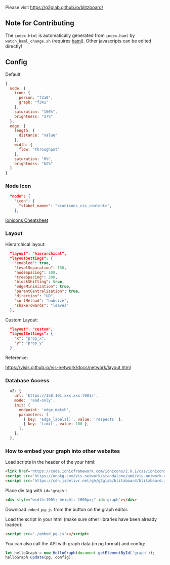 Please visit https://g2glab.github.io/blitzboard/

## Note for Contributing

The `index.html` is automatically generated from `index.haml` by `watch_haml_change.sh` (requires [haml](https://github.com/haml/haml)).
Other javascripts can be edited directly!

## Config

Default

```js
{
  node: {
    icon: {
      person: "f3a0",
      graph: "f341"
    },
    saturation: "100%",
    brightness: "37%"
  },
  edge: {
    length: {
      distance: "value"
    },
    width: {
      flow: "throughput"
    },
    saturation: "0%",
    brightness: "62%"
  }
}
```

### Node Icon

```json
  "node": {
    "icon": {
      "<label_name>": "<ionicons_css_content>",
    },
```

[Ionicons Cheatsheet](https://ionic.io/ionicons/v2/cheatsheet.html)

### Layout

Hierarchical layout:

```json
  "layout": "hierarchical",
  "layoutSettings": {
    "enabled": true,
    "levelSeparation": 150,
    "nodeSpacing": 100,
    "treeSpacing": 200,
    "blockShifting": true,
    "edgeMinimization": true,
    "parentCentralization": true,
    "direction": "UD",
    "sortMethod": "hubsize",
    "shakeTowards": "leaves"
  },
```

Custom Layout:

```json
  "layout": "custom",
  "layoutSettings": {
    "x": "prop_x",
    "y": "prop_y"
  }
```

Reference:

https://visjs.github.io/vis-network/docs/network/layout.html

### Database Access

```js
  x2: {
    url: 'https://158.101.xxx.xxx:7001/',
    mode: 'read-only',
    init: {
      endpoint: 'edge_match',
      parameters: [
        { key: 'edge_labels[]', value: 'respects' },
        { key: 'limit', value: 100 },
      ],
    },
  },

```

### How to embed your graph into other websites

Load scripts in the header of the your html:  

```html
<link href='https://code.ionicframework.com/ionicons/2.0.1/css/ionicons.min.css' rel='stylesheet'>
<script src='https://unpkg.com/vis-network/standalone/umd/vis-network.min.js'></script>
<script src='https://cdn.jsdelivr.net/gh/g2glab/blitzboard/blitzboard.js'></script>
```

Place div tag with `id='graph'`:

```html
<div style="width:100%; height: 1000px;" id='graph'></div>
```

Download `embed_pg.js` from the button on the graph editor.

Load the script in your html (make sure other libraries have been already loaded):

```html
<script src='./embed_pg.js'></script>
```

You can also call the API with graph data (in pg format) and config:

```javascript
let helloGraph = new HelloGraph(document.getElementById('graph'));
helloGraph.update(pg, config);
```
